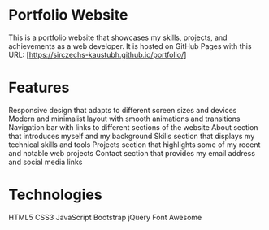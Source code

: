 # Portfolio Website
This is a portfolio website that showcases my skills, projects, and achievements as a web developer. It is hosted on GitHub Pages with this URL: [https://sirczechs-kaustubh.github.io/portfolio/]

# Features
Responsive design that adapts to different screen sizes and devices
Modern and minimalist layout with smooth animations and transitions
Navigation bar with links to different sections of the website
About section that introduces myself and my background
Skills section that displays my technical skills and tools
Projects section that highlights some of my recent and notable web projects
Contact section that provides my email address and social media links

# Technologies
HTML5
CSS3
JavaScript
Bootstrap
jQuery
Font Awesome
